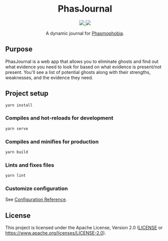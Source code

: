 <h1 align="center">PhasJournal</h1>
<!-- Shields.io Badges -->
<p align="center">
  <a href="https://v3.vuejs.org/">
    <img src="https://img.shields.io/github/package-json/dependency-version/MysteryBlokHed/phasjournal/vue?color=41b883" />
  </a>
  <a href="#license">
    <img src="https://img.shields.io/github/license/MysteryBlokHed/phasjournal?color=white" />
  </a>
</p>
<!-- End of Badges -->
<p align="center">A dynamic journal for
<a href="https://store.steampowered.com/app/739630/Phasmophobia/">Phasmophobia</a>.</p>

## Purpose


PhasJournal is a web app that allows you to eliminate ghosts and find out what
evidence you need to look for based on what evidence is present/not present.
You'll see a list of potential ghosts along with their strengths, weaknesses,
and the evidence they need.

## Project setup

```sh
yarn install
```

### Compiles and hot-reloads for development

```sh
yarn serve
```

### Compiles and minifies for production

```sh
yarn build
```

### Lints and fixes files

```sh
yarn lint
```

### Customize configuration
See [Configuration Reference](https://cli.vuejs.org/config/).

## License

This project is licensed under the Apache License, Version 2.0
([LICENSE](LICENSE) or <https://www.apache.org/licenses/LICENSE-2.0>).
